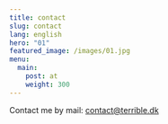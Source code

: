 ```yaml
---
title: contact
slug: contact
lang: english
hero: "01"
featured_image: /images/01.jpg
menu:
  main:
    post: at
    weight: 300
---
```


Contact me by mail: contact@terrible.dk
